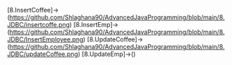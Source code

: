 [8.InsertCoffee]->(https://github.com/Shlaghana90/AdvancedJavaProgramming/blob/main/8.JDBC/insertcoffe.png)
[8.InsertEmp]->(https://github.com/Shlaghana90/AdvancedJavaProgramming/blob/main/8.JDBC/InsertEmployee.png)
[8.UpdateCoffee]->(https://github.com/Shlaghana90/AdvancedJavaProgramming/blob/main/8.JDBC/updateCoffee.png)
[8.UpdateEmp]->()

